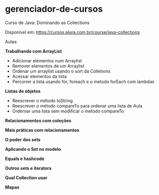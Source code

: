 # gerenciador-de-cursos

Curso de Java: Dominando as Collections

Disponível em: https://cursos.alura.com.br/course/java-collections


Aulas:  

**Trabalhando com ArrayList**
- Adicionar elementos num Arraylist
- Remover elementos de um Arraylist
- Ordenar um arraylist usando o sort da Colletions
- Acessar elementos da lista
- Percorrer a lista usando for, foreach e o metodo forEach com lambdas

**Listas de objetos**
- Reescrever o método toString 
- Reescrever o método compareTo para ordenar uma lista de Aula
- Ordernar uma lista sem modificar o metodo compareTo

**Relacionamentos com coleções**

**Mais práticas com relacionamentos**

**O poder dos sets**

**Aplicando o Set no modelo**

**Equals e hashcode**

**Outros sets e iterators**

**Qual Collection usar**

**Mapas**
